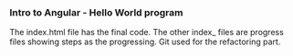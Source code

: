### Intro to Angular - Hello World program

The index.html file has the final code.
The other index_ files are progress files showing steps as the progressing.
Git used for the refactoring part.
